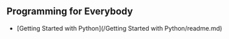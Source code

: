 ## Programming for Everybody ##
- [Getting Started with Python](/Getting Started with Python/readme.md)
